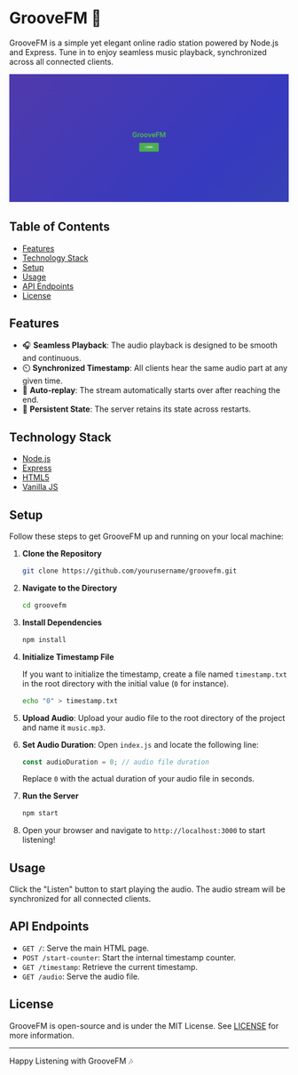 # GrooveFM 🎵

GrooveFM is a simple yet elegant online radio station powered by Node.js and Express. Tune in to enjoy seamless music playback, synchronized across all connected clients.

![GrooveFM Screenshot](img/screenshot.png)

## Table of Contents

- [Features](#features)
- [Technology Stack](#technology-stack)
- [Setup](#setup)
- [Usage](#usage)
- [API Endpoints](#api-endpoints)
- [License](#license)

## Features

- 🎧 **Seamless Playback**: The audio playback is designed to be smooth and continuous.
- ⏲️ **Synchronized Timestamp**: All clients hear the same audio part at any given time.
- 🔄 **Auto-replay**: The stream automatically starts over after reaching the end.
- 💾 **Persistent State**: The server retains its state across restarts.

## Technology Stack

- [Node.js](https://nodejs.org/)
- [Express](https://expressjs.com/)
- [HTML5](https://developer.mozilla.org/en-US/docs/Web/Guide/HTML/HTML5)
- [Vanilla JS](http://vanilla-js.com/)

## Setup

Follow these steps to get GrooveFM up and running on your local machine:

1. **Clone the Repository**

    ```bash
    git clone https://github.com/yourusername/groovefm.git
    ```

2. **Navigate to the Directory**

    ```bash
    cd groovefm
    ```

3. **Install Dependencies**

    ```bash
    npm install
    ```

4. **Initialize Timestamp File**

    If you want to initialize the timestamp, create a file named `timestamp.txt` in the root directory with the initial value (`0` for instance).

    ```bash
    echo "0" > timestamp.txt
    ```

5. **Upload Audio**: Upload your audio file to the root directory of the project and name it `music.mp3`.

6. **Set Audio Duration**: Open `index.js` and locate the following line:

    ```javascript
    const audioDuration = 0; // audio file duration
    ```

    Replace `0` with the actual duration of your audio file in seconds.


5. **Run the Server**

    ```bash
    npm start
    ```

6. Open your browser and navigate to `http://localhost:3000` to start listening!

## Usage

Click the "Listen" button to start playing the audio. The audio stream will be synchronized for all connected clients.

## API Endpoints

- `GET /`: Serve the main HTML page.
- `POST /start-counter`: Start the internal timestamp counter.
- `GET /timestamp`: Retrieve the current timestamp.
- `GET /audio`: Serve the audio file.

## License

GrooveFM is open-source and is under the MIT License. See [LICENSE](LICENSE) for more information.

---
Happy Listening with GrooveFM 🎶
